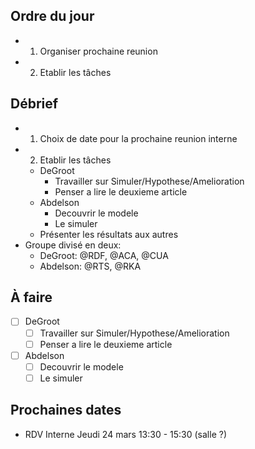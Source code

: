 
## Ordre du jour
- 1) Organiser prochaine reunion
- 2) Etablir les tâches

## Débrief
- 1) Choix de date pour la prochaine reunion interne
- 2) Etablir les tâches
    - DeGroot
        - Travailler sur Simuler/Hypothese/Amelioration
        - Penser a lire le deuxieme article
    - Abdelson
        - Decouvrir le modele
        - Le simuler
    - Présenter les résultats aux autres
- Groupe divisé en deux:
    - DeGroot: @RDF, @ACA, @CUA
    - Abdelson: @RTS, @RKA

## À faire
- [ ] DeGroot
    - [ ] Travailler sur Simuler/Hypothese/Amelioration
    - [ ] Penser a lire le deuxieme article
- [ ] Abdelson
    - [ ] Decouvrir le modele
    - [ ] Le simuler

## Prochaines dates
- RDV Interne Jeudi 24 mars 13:30 - 15:30 (salle ?)